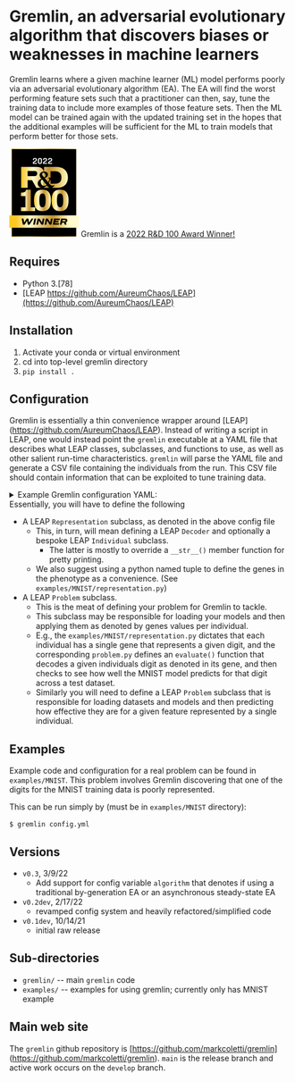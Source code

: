 # Gremlin, an adversarial evolutionary algorithm that discovers biases or weaknesses in machine learners

Gremlin learns where a given machine learner (ML) model performs poorly via an
adversarial evolutionary algorithm (EA).  The EA will find the worst 
performing feature sets such that a practitioner can then, say, tune the 
training data to include more examples of those feature sets.  Then the ML
model can be trained again with the updated training set in the hopes that 
the additional examples will be sufficient for the ML to train models that 
perform better for those sets.

![2022 R&D 100 Award Winner](RD100_2022_Winner_Logo-small.png) Gremlin is a [2022 R&D 100 Award Winner!](https://www.rdworldonline.com/rd-100-winners-for-2022-are-announced/)

## Requires
* Python 3.[78]
* [LEAP https://github.com/AureumChaos/LEAP](https://github.com/AureumChaos/LEAP)

## Installation

1. Activate your conda or virtual environment
2. cd into top-level gremlin directory
3. `pip install .`

## Configuration
Gremlin is essentially a thin convenience wrapper around [LEAP]
(https://github.com/AureumChaos/LEAP).  Instead of writing a script in LEAP, 
one would instead point the `gremlin` executable at a YAML file that describes 
what LEAP classes, subclasses, and functions to use, as well as other salient 
run-time characteristics. `gremlin` will parse the YAML file and generate a 
CSV file containing the individuals from the run.  This CSV file should 
contain information that can be exploited to tune training data.

<details>
  <summary>Example Gremlin configuration YAML:</summary>

```yaml
pop_size: 25
algorithm: async # or bgen
async: # parameters for asynchronous steady-state EA
  init_pop_size: ${pop_size}
  max_births: 2000
  ind_file: inds.csv # optional file for writing individuals as they are evaluated
  ind_file_probe: probe.log_ind # optional functor or function for writing ind_file

pop_file: pop.csv # where we will write out each generation in CSV format
problem: problem.QLearnerBalanceProblem("${env:GREMLIN_QLEARNER_CARTPOLE_MODEL_FPATH}")
representation: representation.BalanceRepresentation()
preamble: |
  import probe # need to import our probe.py so that LEAP sees our probe pipeline operator
pipeline: # isotropic means we mutate all genes with the given stds
  - ops.random_selection
  - ops.clone
  - mutate_gaussian(expected_num_mutations='isotropic', std=[0.1, 0.001, 0.01, 0.001], hard_bounds=representation.BalanceRepresentation.genome_bounds)
  - ops.pool(size=1)
```
</details>
Essentially, you will have to define the following

* A LEAP `Representation` subclass, as denoted in the above config file
  * This, in turn, will mean defining a LEAP `Decoder` and optionally a 
    bespoke LEAP `Individual` subclass.
    * The latter is mostly to override a `__str__()` member function for 
      pretty printing.
  * We also suggest using a python named tuple to define the genes in the 
    phenotype as a convenience.  (See `examples/MNIST/representation.py`)
* A LEAP `Problem` subclass.
  * This is the meat of defining your problem for Gremlin to tackle.
  * This subclass may be responsible for loading your models and then 
    applying them as denoted by genes values per individual.
  * E.g., the `examples/MNIST/representation.py` dictates that each 
    individual has a single gene that represents a given digit, and the 
    corresponding `problem.py` defines an `evaluate()` function that decodes 
    a given individuals digit as denoted in its gene, and then checks to see 
    how well the MNIST model predicts for that digit across a test dataset.
  * Similarly you will need to define a LEAP `Problem` subclass that is 
    responsible for loading datasets and models and then predicting how 
    effective they are for a given feature represented by a single individual.

## Examples
Example code and configuration for a real problem can be found in `examples/MNIST`.
This problem involves Gremlin discovering that one of the digits for the MNIST
training data is poorly represented.

This can be run simply by (must be in `examples/MNIST` directory):

```
$ gremlin config.yml
```

## Versions

* `v0.3`, 3/9/22
  * Add support for config variable `algorithm` that denotes if using a 
    traditional by-generation EA or an asynchronous steady-state EA
* `v0.2dev`, 2/17/22 
  * revamped config system and heavily 
    refactored/simplified code
* `v0.1dev`, 10/14/21 
  * initial raw release

## Sub-directories
* `gremlin/` -- main `gremlin` code
* `examples/` -- examples for using gremlin; currently only has MNIST example

## Main web site

The `gremlin` github repository is [https://github.com/markcoletti/gremlin]
(https://github.com/markcoletti/gremlin).  `main` is the release branch and 
active work occurs on the `develop` branch.
